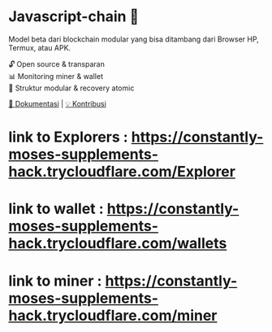 # Javascript-chain 🚀
Model beta dari blockchain modular yang bisa ditambang dari Browser HP, Termux, atau APK.

🔓 Open source & transparan  
📊 Monitoring miner & wallet  
📁 Struktur modular & recovery atomic

[📘 Dokumentasi](docs.md) | [💡 Kontribusi](CONTRIBUTING.md)

# link to Explorers  : https://constantly-moses-supplements-hack.trycloudflare.com/Explorer

# link to wallet  : https://constantly-moses-supplements-hack.trycloudflare.com/wallets

# link to miner  : https://constantly-moses-supplements-hack.trycloudflare.com/miner
